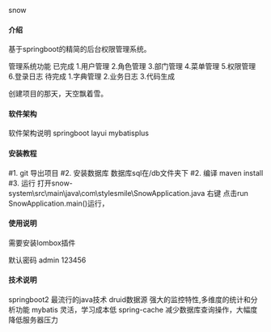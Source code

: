 snow

#### 介绍
基于springboot的精简的后台权限管理系统。

管理系统功能
已完成
1.用户管理 2.角色管理 3.部门管理 4.菜单管理 5.权限管理 6.登录日志 
待完成
1.字典管理 2.业务日志 3.代码生成

创建项目的那天，天空飘着雪。
#### 软件架构
软件架构说明
springboot
layui
mybatisplus

#### 安装教程

#1. git 导出项目
#2. 安装数据库 数据库sql在/db文件夹下
#2. 编译
maven install
#3. 运行
打开snow-system\src\main\java\com\stylesmile\SnowApplication.java
右键 点击run SnowApplication.main()运行，
#### 使用说明
需要安装lombox插件

默认密码 admin 123456

#### 技术说明
springboot2 最流行的java技术
druid数据源 强大的监控特性,多维度的统计和分析功能
mybatis  灵活，学习成本低
spring-cache 减少数据库查询操作，大幅度降低服务器压力
